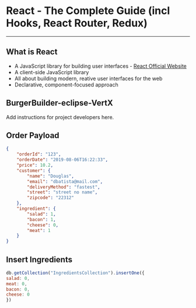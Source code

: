# React - The Complete Guide (incl Hooks, React Router, Redux)

---

## What is React

* A JavaScript library for building user interfaces - [React Official Website](https://reactjs.org)
* A client-side JavaScript library
* All about building modern, reative user interfaces for the web
* Declarative, component-focused approach

## BurgerBuilder-eclipse-VertX

Add instructions for project developers here.

## Order Payload

```json
{
    "orderId": "123",
    "orderDate": "2019-08-06T16:22:33",
    "price": 10.2,
    "customer": {
        "name": "Douglas",
        "email": "dbatista@mail.com",
        "deliveryMethod": "fastest",
        "street": "street no name",
        "zipcode": "22312"
    },
    "ingredient": {
        "salad": 1,
        "bacon": 1,
        "cheese": 0,
        "meat": 1
    }
}
```

## Insert Ingredients

```javascript
db.getCollection("IngredientsCollection").insertOne({
salad: 0,
meat: 0,
bacon: 0,
cheese: 0
})
```
